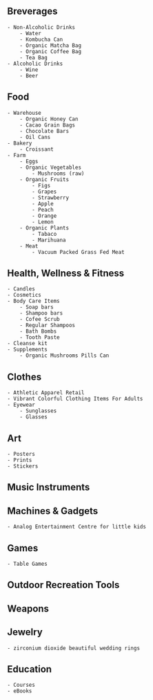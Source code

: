 ## Breverages
    - Non-Alcoholic Drinks
        - Water
        - Kombucha Can
        - Organic Matcha Bag
        - Organic Coffee Bag
        - Tea Bag
    - Alcoholic Drinks
        - Wine
        - Beer
## Food
    - Warehouse
        - Organic Honey Can
        - Cacao Grain Bags
        - Chocolate Bars
        - Oil Cans
    - Bakery
        - Croissant
    - Farm
        - Eggs
        - Organic Vegetables
            - Mushrooms (raw) 
        - Organic Fruits
            - Figs
            - Grapes
            - Strawberry
            - Apple
            - Peach
            - Orange
            - Lemon
        - Organic Plants
            - Tabaco
            - Marihuana
        - Meat
            - Vacuum Packed Grass Fed Meat 
## Health, Wellness & Fitness
    - Candles
    - Cosmetics 
    - Body Care Items
        - Soap bars
        - Shampoo bars
        - Cofee Scrub
        - Regular Shampoos
        - Bath Bombs
        - Tooth Paste
    - Cleanse kit
    - Supplements
        - Organic Mushrooms Pills Can
## Clothes
    - Athletic Apparel Retail
    - Vibrant Colorful Clothing Items For Adults 
    - Eyewear
        - Sunglasses
        - Glasses
## Art
    - Posters
    - Prints
    - Stickers
## Music Instruments
## Machines & Gadgets
    - Analog Entertainment Centre for little kids
## Games
    - Table Games 
## Outdoor Recreation Tools
## Weapons
## Jewelry
    - zirconium dioxide beautiful wedding rings  
## Education
    - Courses
    - eBooks














<!-- 1. Breverages
    1. Second level
        - Third level
            - Fourth level
2. Food
    1. Second level
3. Health, Wellness, Fitness
    1. Second level
4. Clothes
5. Outdoor Recreation Tools
6. Jewelry
7. Art
8. Music Instruments
9. Machines & Gadgets
10. Games
11. Education -->